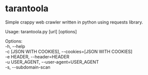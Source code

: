 # tarantoola
Simple crappy web crawler written in python using requests library.

Usage: tarantoola.py [url] [options]

Options: <br/>
-h, --help <br/>
-c [JSON WITH COOKIES], --cookies=[JSON WITH COOKIES] <br/>
-e HEADER, --header=HEADER <br/> 
-u USER_AGENT, --user-agent=USER_AGENT <br/>
-s, --subdomain-scan <br/>
